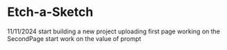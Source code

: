 # Etch-a-Sketch
11/11/2024 start building a new project
uploading first page
working on the SecondPage
start work on the value of prompt